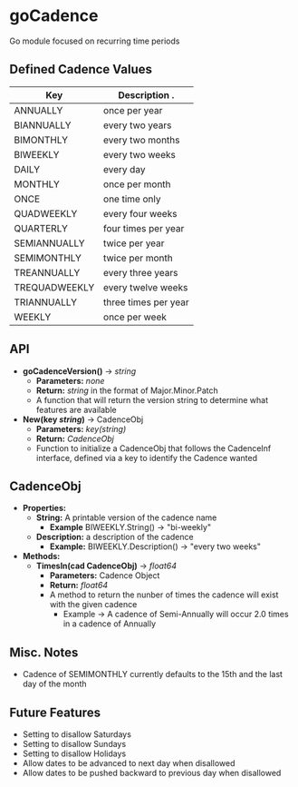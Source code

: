 # goCadence
Go module focused on recurring time periods

## Defined Cadence Values

  | Key            | Description .        |
  |----------------|----------------------|
  | ANNUALLY       | once per year        |
  | BIANNUALLY     | every two years      |
  | BIMONTHLY      | every two months     |
  | BIWEEKLY       | every two weeks      |
  | DAILY          | every day            |
  | MONTHLY        | once per month       |
  | ONCE           | one time only        |
  | QUADWEEKLY     | every four weeks     |
  | QUARTERLY      | four times per year  |
  | SEMIANNUALLY   | twice per year       |
  | SEMIMONTHLY    | twice per month      |
  | TREANNUALLY    | every three years    |
  | TREQUADWEEKLY  | every twelve weeks   |
  | TRIANNUALLY    | three times per year |
  | WEEKLY         | once per week        |

## API

   * **goCadenceVersion()** -> *string*
      * **Parameters:** *none*
      * **Return:** *string* in the format of Major.Minor.Patch
      * A function that will return the version string to determine what features are available
   * **New(key *string*)** -> CadenceObj
      * **Parameters:** *key(string)*
      * **Return:** *CadenceObj*
      * Function to initialize a CadenceObj that follows the CadenceInf interface, defined via a key to identify the Cadence wanted

## CadenceObj

   * **Properties:**
      * **String:** A printable version of the cadence name
         * **Example** BIWEEKLY.String() -> "bi-weekly"
      * **Description:** a description of the cadence
        * **Example:** BIWEEKLY.Description() -> "every two weeks"
   * **Methods:**
      * **TimesIn(cad CadenceObj)** -> *float64*
         * **Parameters:** Cadence Object
         * **Return:** *float64*
         * A method to return the nunber of times the cadence will exist with the given cadence
            * Example -> A cadence of Semi-Annually will occur 2.0 times in a cadence of Annually

## Misc. Notes

   * Cadence of SEMIMONTHLY currently defaults to the 15th and the last day of the month

## Future Features

   * Setting to disallow Saturdays
   * Setting to disallow Sundays
   * Setting to disallow Holidays
   * Allow dates to be advanced to next day when disallowed
   * Allow dates to be pushed backward to previous day when disallowed
